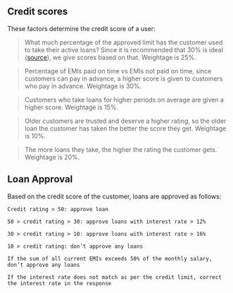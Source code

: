 ## Credit scores

These factors determine the credit score of a user:

> What much percentage of the approved limit has the customer used to take their active loans? Since it is recommended that 30% is ideal ([source]( https://www.paisabazaar.com/credit-score/cibil-score-calculation/)), we give scores based on that. Weightage is 25%.

> Percentage of EMIs paid on time vs EMIs not paid on time, since customers can pay in advance, a higher score is given to customers who pay in advance. Weightage is 30%.

> Customers who take loans for higher periods on average are given a higher score. Weightage is 15%.

> Older customers are trusted and deserve a higher rating, so the older loan the customer has taken the better the score they get. Weightage is 10%.

> The more loans they take, the higher the rating the customer gets. Weightage is 20%.

## Loan Approval

Based on the credit score of the customer, loans are approved as follows:

`Credit rating > 50: approve loan`

`50 > credit rating > 30: approve loans with interest rate > 12%`

`30 > credit rating > 10: approve loans with interest rate > 16%`

`10 > credit rating: don’t approve any loans`

`If the sum of all current EMIs exceeds 50% of the monthly salary, don’t approve any loans`

`If the interest rate does not match as per the credit limit, correct the interest rate in the response`
